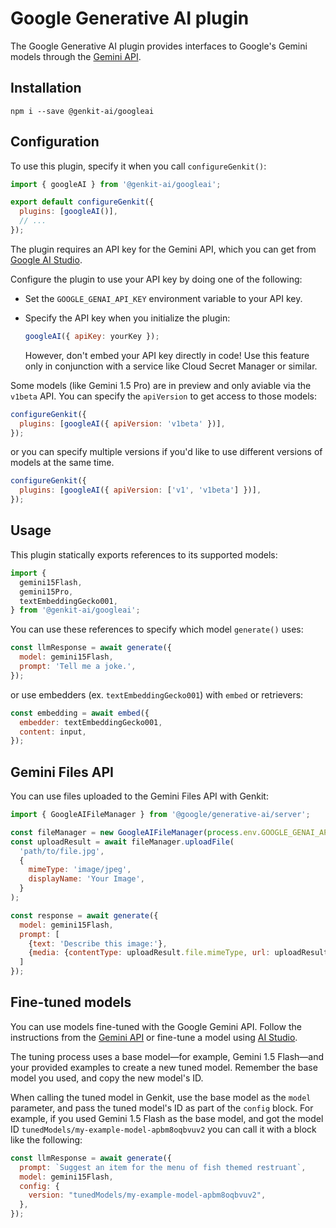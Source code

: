 # Google Generative AI plugin

The Google Generative AI plugin provides interfaces to Google's Gemini models
through the [Gemini API](https://ai.google.dev/docs/gemini_api_overview).

## Installation

```posix-terminal
npm i --save @genkit-ai/googleai
```

## Configuration

To use this plugin, specify it when you call `configureGenkit()`:

```js
import { googleAI } from '@genkit-ai/googleai';

export default configureGenkit({
  plugins: [googleAI()],
  // ...
});
```

The plugin requires an API key for the Gemini API, which you can get from
[Google AI Studio](https://aistudio.google.com/app/apikey).

Configure the plugin to use your API key by doing one of the following:

- Set the `GOOGLE_GENAI_API_KEY` environment variable to your API key.

- Specify the API key when you initialize the plugin:

  ```js
  googleAI({ apiKey: yourKey });
  ```

  However, don't embed your API key directly in code! Use this feature only
  in conjunction with a service like Cloud Secret Manager or similar.

Some models (like Gemini 1.5 Pro) are in preview and only aviable via the
`v1beta` API. You can specify the `apiVersion` to get access to those models:

```js
configureGenkit({
  plugins: [googleAI({ apiVersion: 'v1beta' })],
});
```

or you can specify multiple versions if you'd like to use different versions of
models at the same time.

```js
configureGenkit({
  plugins: [googleAI({ apiVersion: ['v1', 'v1beta'] })],
});
```

## Usage

This plugin statically exports references to its supported models:

```js
import {
  gemini15Flash,
  gemini15Pro,
  textEmbeddingGecko001,
} from '@genkit-ai/googleai';
```

You can use these references to specify which model `generate()` uses:

```js
const llmResponse = await generate({
  model: gemini15Flash,
  prompt: 'Tell me a joke.',
});
```

or use embedders (ex. `textEmbeddingGecko001`) with `embed` or retrievers:

```js
const embedding = await embed({
  embedder: textEmbeddingGecko001,
  content: input,
});
```

## Gemini Files API

You can use files uploaded to the Gemini Files API with Genkit:

```js
import { GoogleAIFileManager } from '@google/generative-ai/server';

const fileManager = new GoogleAIFileManager(process.env.GOOGLE_GENAI_API_KEY);
const uploadResult = await fileManager.uploadFile(
  'path/to/file.jpg',
  {
    mimeType: 'image/jpeg',
    displayName: 'Your Image',
  }
);

const response = await generate({
  model: gemini15Flash,
  prompt: [
    {text: 'Describe this image:'},
    {media: {contentType: uploadResult.file.mimeType, url: uploadResult.file.uri}}
  ]
});
```

## Fine-tuned models

You can use models fine-tuned with the Google Gemini API.  Follow the instructions from the [Gemini API](https://ai.google.dev/gemini-api/docs/model-tuning/tutorial?lang=python) or fine-tune a model using [AI Studio](https://aistudio.corp.google.com/app/tune).

The tuning process uses a base model&mdash;for example, Gemini 1.5 Flash&mdash;and your provided examples to create a new tuned model.  Remember the base model you used, and copy the new model's ID.

When calling the tuned model in Genkit, use the base model as the `model` parameter, and pass the tuned model's ID as part of the `config` block. For example, if you used Gemini 1.5 Flash as the base model, and got the model ID `tunedModels/my-example-model-apbm8oqbvuv2` you can call it with a block like the following:

```js
const llmResponse = await generate({
  prompt: `Suggest an item for the menu of fish themed restruant`,
  model: gemini15Flash,
  config: {
    version: "tunedModels/my-example-model-apbm8oqbvuv2",
  },
});
```